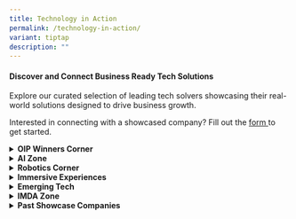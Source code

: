 ```yaml
---
title: Technology in Action
permalink: /technology-in-action/
variant: tiptap
description: ""
---
```

<h4>Discover and Connect Business Ready Tech Solutions</h4>
<p>Explore our curated selection of leading tech solvers showcasing their
real-world solutions designed to drive business growth.</p>
<p>Interested in connecting with a showcased company? Fill out the <a href="https://go.gov.sg/showcaserequest" rel="noopener nofollow" target="_blank">form<u> </u></a>to
get started.</p>
<div data-type="detailGroup" class="isomer-accordion isomer-accordion-white">
<details class="isomer-details">
<summary><strong>OIP Winners Corner</strong>
</summary>
<div data-type="detailsContent" class="isomer-details-content">
<p></p>
<table style="minWidth: 50px">
<colgroup>
<col>
<col>
</colgroup>
<tbody>
<tr>
<th rowspan="1" colspan="2">
<p>Our <strong>OIP Winners Corner</strong> at PIXEL celebrates groundbreaking
innovations from<strong> t</strong>he Open Innovation Platform<strong>. Explore winning solutions that tackle real-world business challenges across diverse sectors.</strong>
</p>
</th>
</tr>
<tr>
<td rowspan="1" colspan="1">
<div class="isomer-image-wrapper">
<img style="width: 100%" height="auto" width="100%" alt="" src="/images/winner__circular_unite.png">
</div>
</td>
<td rowspan="1" colspan="1">
<p><strong><u>Circular Unite</u></strong>
</p>
<p>Circular Unite is your trusted partner in the journey towards corporate
decarbonization, committed to the ambitious Net Zero 2050 target.</p>
<p>
<br><a href="https://www.circularunite.com/" rel="noopener nofollow" target="_blank">https://www.circularunite.com/</a>
</p>
</td>
</tr>
<tr>
<td rowspan="1" colspan="1">
<div class="isomer-image-wrapper">
<img style="width: 100%" height="auto" width="100%" alt="" src="/images/winner___groundup_ai.png">
</div>
<p></p>
</td>
<td rowspan="1" colspan="1">
<p><strong><u>Groundup.ai</u></strong>
</p>
<p>Groundup.ai prevents industrial unplanned downtime, a USD1.5 Trillion
problem a year.</p>
<p><a href="https://groundup.ai/" rel="noopener noreferrer nofollow" target="_blank"><u>https://groundup.ai/</u></a>
</p>
</td>
</tr>
<tr>
<td rowspan="1" colspan="1">
<div class="isomer-image-wrapper">
<img style="width: 100%" height="auto" width="100%" alt="" src="/images/winners___movel_ai.png">
</div>
</td>
<td rowspan="1" colspan="1">
<p><strong><u>Movel.ai</u></strong>
</p>
<p>Movel.ai cuts down on deployment time and cost, enabling you to get your
robots up and running quickly, efficiently, and with minimal training.</p>
<p><a href="http://www.movel.ai/" rel="noopener noreferrer nofollow" target="_blank"><u>http://www.movel.ai</u></a>
</p>
</td>
</tr>
<tr>
<td rowspan="1" colspan="1">
<p></p>
<div class="isomer-image-wrapper">
<img style="width: 100%" height="auto" width="100%" alt="" src="/images/winner___nexus.png">
</div>
</td>
<td rowspan="1" colspan="1">
<p><strong><u>Nexus FrontierTech</u></strong>
</p>
<p>Nexus FrontierTech empowers institutions with financial data processing
products through its proprietary generative AI platform that automates
data-driven processes, extracting valuable insights from unstructured data
to provide traceable data in real time for various financial processes
in banking, asset management and insurance industry.</p>
<p><a href="http://www.nexusfrontier.tech/" rel="noopener noreferrer nofollow" target="_blank"><u>http://www.nexusfrontier.tech/</u></a>
</p>
</td>
</tr>
<tr>
<td rowspan="1" colspan="1">
<div class="isomer-image-wrapper">
<img style="width: 100%" height="auto" width="100%" alt="" src="/images/winner___trakomatic.png">
</div>
</td>
<td rowspan="1" colspan="1">
<p><strong><u>Trakomatic</u></strong>
</p>
<p>Trakomatic specialise in cutting-edge video analytics technologies that
equip&nbsp;global businesses big or small with people counting, tracking
and facial recognition analysis solutions.</p>
<p><a href="https://www.trakomatic.com/" rel="noopener noreferrer nofollow" target="_blank"><u>https://www.trakomatic.com</u></a>
</p>
</td>
</tr>
<tr>
<td rowspan="1" colspan="1">
<div class="isomer-image-wrapper">
<img style="width: 100%" height="auto" width="100%" alt="" src="/images/winner__kookree.png">
</div>
</td>
<td rowspan="1" colspan="1">
<p><strong><u>Kookree</u></strong>
</p>
<p>Kookree is dedicated to advancing artificial intelligence (AI) to serve
the broader good of humanity.</p>
<p><a href="https://kookree.ai/" rel="noopener noreferrer nofollow" target="_blank"><u>https://kookree.ai/</u></a>
</p>
</td>
</tr>
<tr>
<td rowspan="1" colspan="1">
<p></p>
<div class="isomer-image-wrapper">
<img style="width: 100%" height="auto" width="100%" alt="TicTag logo" src="/images/tictag.png">
</div>
</td>
<td rowspan="1" colspan="1">
<p><strong><u>TicTag</u></strong>
</p>
<p>TicTag is an end-to-end AI platform that transforms high-quality, ethically
sourced data into scalable, real-world AI solutions through human-in-the-loop
intelligence.</p>
<p><a href="http://www.tictag.io" rel="noopener noreferrer nofollow" target="_blank">www.tictag.io</a>
</p>
</td>
</tr>
</tbody>
</table>
</div>
</details>
<details class="isomer-details">
<summary><strong>AI Zone</strong>
</summary>
<div data-type="detailsContent" class="isomer-details-content">
<p>Table</p>
<table style="minWidth: 50px">
<colgroup>
<col>
<col>
</colgroup>
<tbody>
<tr>
<th rowspan="1" colspan="2">
<p>Our AI (Artificial Intelligence) zone showcases the latest advancements
in machine learning, natural language processing, and data analytics. Discover
how AI is revolutionising industries by enhancing decision-making, automating
tasks, and providing personalised experiences.&nbsp;</p>
</th>
</tr>
<tr>
<td rowspan="1" colspan="1">
<div class="isomer-image-wrapper">
<img style="width: 100%" height="auto" width="100%" alt="belive technology" src="/images/ai_zone___Belive.png">
</div>
</td>
<td rowspan="1" colspan="1">
<p><strong><u>BeLive Technology</u></strong>
</p>
<p>BeLive Technology offers white-label, fully customizable, end-to-end live
streaming solutions for brands worldwide.&nbsp;</p>
<p>&nbsp;<a href="https://belive.technology/" class="Hyperlink SCXW41650776 BCX8" rel="noreferrer noopener" target="_blank"><u>https://belive.technology/</u></a>&nbsp;</p>
</td>
</tr>
<tr>
<td rowspan="1" colspan="1">
<div class="isomer-image-wrapper">
<img style="width: 100%" height="auto" width="100%" alt="datature" src="/images/ai_zone___datature.png">
</div>
</td>
<td rowspan="1" colspan="1">
<p><strong><u>Datature</u></strong>
</p>
<p>Datature simplifies the way people build deep-learning capabilities.&nbsp;</p>
<p><a href="https://datature.com/" class="Hyperlink SCXW41650776 BCX8" rel="noreferrer noopener" target="_blank"><u>https://datature.com/</u></a>&nbsp;</p>
</td>
</tr>
<tr>
<td rowspan="1" colspan="1">
<div class="isomer-image-wrapper">
<img style="width: 100%" height="auto" width="100%" alt="gleematic, artificial intelligence" src="/images/ai_zone___glee_trees.png">
</div>
</td>
<td rowspan="1" colspan="1">
<p><strong><u>Gleematic</u></strong>
</p>
<p>Gleematic can read documents in Asian languages and make various I.T.
applications talk to one another without complicated programming.&nbsp;</p>
<p>&nbsp;<a href="https://www.gleematic.com/" class="Hyperlink SCXW41650776 BCX8" rel="noreferrer noopener" target="_blank"><u>https://www.gleematic.com/</u></a>&nbsp;</p>
</td>
</tr>
<tr>
<td rowspan="1" colspan="1">
<div class="isomer-image-wrapper">
<img style="width: 100%" height="auto" width="100%" alt="hendricks_corporation" src="/images/ai_zone___hendricks.png">
</div>
</td>
<td rowspan="1" colspan="1">
<p><strong><u>Hendricks Corp</u></strong>
</p>
<p>Hendricks Corp is revolutionizing the future of retail, drive-thru, and
hospitality with cutting-edge video analytics and AI solutions.&nbsp;</p>
<p>&nbsp;<a href="http://hendrickscorp.com/" class="Hyperlink SCXW41650776 BCX8" rel="noreferrer noopener" target="_blank"><u>http://hendrickscorp.com/</u></a>&nbsp;&nbsp;</p>
</td>
</tr>
<tr>
<td rowspan="1" colspan="1">
<div class="isomer-image-wrapper">
<img style="width: 100%" height="auto" width="100%" alt="mind_master; mapping_it_for_you" src="/images/ai_zone___mind_master.png">
</div>
</td>
<td rowspan="1" colspan="1">
<p><strong><u>MindMaster</u></strong>
</p>
<p>MindMaster’s AI-driven marketplace revolutionizes customer engagement
and sales strategies.&nbsp;</p>
<p><a href="https://mindmaster.com.sg/" class="Hyperlink SCXW41650776 BCX8" rel="noreferrer noopener" target="_blank"><u>https://mindmaster.com.sg/</u></a>&nbsp;</p>
</td>
</tr>
<tr>
<td rowspan="1" colspan="1">
<div class="isomer-image-wrapper">
<img style="width: 100%" height="auto" width="100%" alt="nudgyt" src="/images/ai_zone__nudgyt.png">
</div>
</td>
<td rowspan="1" colspan="1">
<p><strong><u>Nudgyt</u></strong>
</p>
<p>Nudgyt’s behavioral AI enhances workplace productivity and smarter decision-making.&nbsp;</p>
<p><a href="https://www.nudgyt.com/" class="Hyperlink SCXW41650776 BCX8" rel="noreferrer noopener" target="_blank"><u>https://www.nudgyt.com/</u></a>&nbsp;&nbsp;</p>
</td>
</tr>
<tr>
<td rowspan="1" colspan="1">
<div class="isomer-image-wrapper">
<img style="width: 100%" height="auto" width="100%" alt="pand.ai" src="/images/ai_zone___pand_ai_.png">
</div>
</td>
<td rowspan="1" colspan="1">
<p><strong><u>Pand.ai</u></strong>
</p>
<p>Pand.ai’s AI chatbots provide personalized customer interactions with
high engagement.&nbsp;</p>
<p><a href="https://www.pand.ai/" class="Hyperlink SCXW41650776 BCX8" rel="noreferrer noopener" target="_blank"><u>https://www.pand.ai/</u></a>&nbsp;&nbsp;</p>
</td>
</tr>
<tr>
<td rowspan="1" colspan="1">
<div class="isomer-image-wrapper">
<img style="width: 100%" height="auto" width="100%" alt="staple_ai" src="/images/ai_zone___staple_ai.png">
</div>
</td>
<td rowspan="1" colspan="1">
<p><strong><u>Staple AI</u></strong>
</p>
<p>Staple AI automates document processing for businesses and financial institutions.&nbsp;</p>
<p><a href="https://www.staple.ai/" class="Hyperlink SCXW41650776 BCX8" rel="noreferrer noopener" target="_blank"><u>https://www.staple.ai/</u></a>&nbsp;&nbsp;</p>
</td>
</tr>
<tr>
<td rowspan="1" colspan="1">
<div class="isomer-image-wrapper">
<img style="width: 100%" height="auto" width="100%" alt="voncierge" src="/images/ai_zone__voncierge.png">
</div>
</td>
<td rowspan="1" colspan="1">
<p><strong><u>Voncierge</u></strong>
</p>
<p>Voncierge’s AI-powered virtual concierge elevates hospitality and service
experiences.&nbsp;</p>
<p><a href="https://voncierge.tech/" class="Hyperlink SCXW41650776 BCX8" rel="noreferrer noopener" target="_blank"><u>https://voncierge.tech/</u></a>&nbsp;&nbsp;</p>
</td>
</tr>
<tr>
<td rowspan="1" colspan="1">
<div class="isomer-image-wrapper">
<img style="width: 100%" height="auto" width="100%" alt="zaheen" src="/images/ai_zone___zaheen.png">
</div>
</td>
<td rowspan="1" colspan="1">
<p><strong><u>Zaheen Systems</u></strong>
</p>
<p>Zaheen Systems leverages cutting-edge AI to solve your most pressing industrial
challenges.&nbsp;</p>
<p>&nbsp;<a href="https://zaheensystems.com/" class="Hyperlink SCXW41650776 BCX8" rel="noreferrer noopener" target="_blank"><u>https://zaheensystems.com/</u></a>&nbsp;</p>
<p></p>
</td>
</tr>
<tr>
<td rowspan="1" colspan="1">
<p></p>
<div class="isomer-image-wrapper">
<img style="width: 100%" height="auto" width="100%" alt="Factorem logo" src="/images/factorem.png">
</div>
</td>
<td rowspan="1" colspan="1">
<p><strong><u>Factorem</u></strong>
</p>
<p>Factorem is an AI-powered manufacturing platform that delivers instant
quotes, design feedback, and fast, quality-assured custom parts through
a vetted Southeast Asian supplier network.</p>
<p><a href="http://www.factorem.co" rel="noopener noreferrer nofollow" target="_blank">www.factorem.co</a>
</p>
</td>
</tr>
</tbody>
</table>
</div>
</details>
<details class="isomer-details">
<summary><strong>Robotics Corner</strong>
</summary>
<div data-type="detailsContent" class="isomer-details-content">
<p>Table</p>
<table style="minWidth: 50px">
<colgroup>
<col>
<col>
</colgroup>
<tbody>
<tr>
<th rowspan="1" colspan="2">
<p><strong>The Robotics Corner showcases cutting-edge innovations in automation and precision technology. Discover how advanced robotics are transforming industries by automating processes and improving efficiency.</strong>
</p>
</th>
</tr>
<tr>
<td rowspan="1" colspan="1">
<div class="isomer-image-wrapper">
<img style="width: 100%" height="auto" width="100%" alt="" src="/images/robotics_corner___atlasbridge.png">
</div>
</td>
<td rowspan="1" colspan="1">
<p><strong><u>Atlasbridge</u></strong>
</p>
<p>Atlasbridge Robotics’ comprehensive suite of services spans distribution,
consultancy, and strategic partnership development, empowering businesses
to embrace the future of automation with confidence.</p>
<p>&nbsp;<a href="https://atlasbridge.webflow.io/" rel="noopener noreferrer nofollow" target="_blank">https://atlasbridge.webflow.io/</a>
</p>
</td>
</tr>
<tr>
<td rowspan="1" colspan="1">
<div class="isomer-image-wrapper">
<img style="width: 100%" height="auto" width="100%" alt="" src="/images/robotics_corner___techfox.png">
</div>
</td>
<td rowspan="1" colspan="1">
<p><strong><u>Techfox</u></strong>
</p>
<p>Techfox is a start-up in the realms of Artificial Intelligence (AI), Internet
of Things (IoT), and Robotics that provides a connected robotics delivery
system with real-time location tracking and fleet management features.</p>
<p><a href="http://techfox.com.sg/" rel="noopener noreferrer nofollow" target="_blank"><u>http://techfox.com.sg/</u></a>
</p>
</td>
</tr>
<tr>
<td rowspan="1" colspan="1">
<div class="isomer-image-wrapper">
<img style="width: 100%" height="auto" width="100%" alt="" src="/images/robotics_corner___operva_ai.png">
</div>
</td>
<td rowspan="1" colspan="1">
<p><strong><u>Operva.ai</u></strong>
</p>
<p>One stop solution for smart construction and facility management, using
cutting edge artificial intelligence and robotics technology.</p>
<p><a href="https://operva.ai/" rel="noopener noreferrer nofollow" target="_blank"><u>https://operva.ai/</u></a>
</p>
</td>
</tr>
</tbody>
</table>
</div>
</details>
<details class="isomer-details">
<summary><strong>Immersive Experiences</strong>
</summary>
<div data-type="detailsContent" class="isomer-details-content">
<p>Table</p>
<table style="minWidth: 50px">
<colgroup>
<col>
<col>
</colgroup>
<tbody>
<tr>
<th rowspan="1" colspan="2">
<p>Step into the world of Immersive Experiences, where technology blurs the
lines between reality and the digital realm. Engage with interactive environments
that transport you beyond the ordinary, revolutionising how we learn, work,
and connect. Discover the future of engagement through cutting-edge innovations
that redefine experience itself.</p>
</th>
</tr>
<tr>
<td rowspan="1" colspan="1">
<div class="isomer-image-wrapper">
<img style="width: 100%" height="auto" width="100%" alt="" src="/images/immersive_exp_axomem.png">
</div>
</td>
<td rowspan="1" colspan="1">
<p><strong><u>Axomem</u></strong>
</p>
<p>Axomem builds a next-generation data analytics, AI and digital twin platform
with innovative user interfaces in 3D, VR and AR.</p>
<p><a href="http://axomem.io/" rel="noopener noreferrer nofollow" target="_blank">http://axomem.io/</a>
</p>
</td>
</tr>
<tr>
<td rowspan="1" colspan="1">
<div class="isomer-image-wrapper">
<img style="width: 100%" height="auto" width="100%" alt="" src="/images/immersive___evolve.png">
</div>
</td>
<td rowspan="1" colspan="1">
<p><strong><u>Evolve Innovative Solutions</u></strong>
</p>
<p>Evolve Innovative Solutions empowers organizations seeking to harness
the power of next-generation technology, pioneering AI and immersion-powered
AR/VR solutions for the modern age.</p>
<p><a href="http://www.eis.sg" rel="noopener noreferrer nofollow" target="_blank">www.eis.sg</a>
</p>
</td>
</tr>
<tr>
<td rowspan="1" colspan="1">
<p></p>
<div class="isomer-image-wrapper">
<img style="width: 100%" height="auto" width="100%" alt="" src="/images/immersive_fingerdance.png">
</div>
</td>
<td rowspan="1" colspan="1">
<p><strong><u>FingerDance</u></strong>
</p>
<p>FingerDance is committed to building AI infrastructure for a smart and
inclusive world, offering 24/7 sign language translation services and accessible
sign language information.</p>
<p><a href="https://fingerdance.ai/home/" rel="noopener noreferrer nofollow" target="_blank">https://fingerdance.ai/home/</a>
</p>
</td>
</tr>
<tr>
<td rowspan="1" colspan="1">
<div class="isomer-image-wrapper">
<img style="width: 100%" height="auto" width="100%" alt="" src="/images/immersive__hiverlab.png">
</div>
</td>
<td rowspan="1" colspan="1">
<p><strong><u>Hiverlab</u></strong>
</p>
<p>Hiverlab stands at the forefront of the Spatial Technology revolution,
pioneering unprecedented levels of interoperability to forge a future where
sustainability and technology converge seamlessly&nbsp;</p>
<p><a href="https://www.hiverlab.com/" rel="noopener noreferrer nofollow" target="_blank">https://www.hiverlab.com/</a>
</p>
</td>
</tr>
<tr>
<td rowspan="1" colspan="1">
<div class="isomer-image-wrapper">
<img style="width: 100%" height="auto" width="100%" alt="" src="/images/immersive_illuma_labs.png">
</div>
</td>
<td rowspan="1" colspan="1">
<p><strong><u>Illumia Labs</u></strong>
</p>
<p>Illumia Labs is a dual-use AI-first technology company that provides workforce
intelligence, such as skillset matrix analytics via scenario-based competency
assessments.</p>
<p><a href="https://illumialabs.ai/" rel="noopener noreferrer nofollow" target="_blank">https://illumialabs.ai/</a>
</p>
</td>
</tr>
<tr>
<td rowspan="1" colspan="1">
<div class="isomer-image-wrapper">
<img style="width: 100%" height="auto" width="100%" alt="" src="/images/robotics_corner_real_axe.png">
</div>
</td>
<td rowspan="1" colspan="1">
<p><strong><u>Real Axe</u></strong>
</p>
<p>The visionary pioneers of Experiential Technology harnessing AR, MR, XR,
AI, Volumetric Video and Holographic marvels.&nbsp;</p>
<p><a href="https://www.real-axe.com/" rel="noopener noreferrer nofollow" target="_blank">https://www.real-axe.com</a>&nbsp;</p>
</td>
</tr>
<tr>
<td rowspan="1" colspan="1">
<div class="isomer-image-wrapper">
<img style="width: 100%" height="auto" width="100%" alt="" src="/images/immersive___objectivee.png">
</div>
</td>
<td rowspan="1" colspan="1">
<p><strong><u>Objective Experience</u></strong>
</p>
<p>Objective Experience is your partner for user experience strategy, UX
research, UX design and usability testing.</p>
<p><a href="https://www.objectiveexperience.com/" rel="noopener noreferrer nofollow" target="_blank">https://www.objectiveexperience.com/</a>
</p>
</td>
</tr>
<tr>
<td rowspan="1" colspan="1">
<div class="isomer-image-wrapper">
<img style="width: 100%" height="auto" width="100%" alt="" src="/images/immersive___serial_co.png">
</div>
</td>
<td rowspan="1" colspan="1">
<p><strong><u>SERIAL CO_</u></strong>
</p>
<p>SERIAL CO_ is a creative technology studio envisioning a world where immersive
experiences transform the way people learn, work, and interact with each
other.</p>
<p><a href="http://www.serial.sg" rel="noopener noreferrer nofollow" target="_blank">www.serial.sg</a>
</p>
</td>
</tr>
<tr>
<td rowspan="1" colspan="1">
<div class="isomer-image-wrapper">
<img style="width: 100%" height="auto" width="100%" alt="" src="/images/immersive_serl_io.png">
</div>
</td>
<td rowspan="1" colspan="1">
<p><strong><u>Serl.io</u></strong>
</p>
<p>Serl.io is the no-code Mixed Reality platform to create and deploy your
own collaborative Mixed Reality content.</p>
<p><a href="https://serl.io/" rel="noopener noreferrer nofollow" target="_blank">https://serl.io/</a>
</p>
</td>
</tr>
<tr>
<td rowspan="1" colspan="1">
<div class="isomer-image-wrapper">
<img style="width: 100%" height="auto" width="100%" alt="" src="/images/immersive___xctuality_logo.png">
</div>
</td>
<td rowspan="1" colspan="1">
<p><strong><u>Xctuality</u></strong>
</p>
<p>Xctuality is an immersive technology company building towards spatial
computing that is helping to reverse climate change by pioneering the future
of urban lifestyle.&nbsp;&nbsp;</p>
<p><a href="https://xctuality.com" rel="noopener noreferrer nofollow" target="_blank">https://xctuality.com</a>
</p>
</td>
</tr>
<tr>
<td rowspan="1" colspan="1">
<div class="isomer-image-wrapper">
<img style="width: 100%" height="auto" width="100%" alt="" src="/images/immersive___smobler.png">
</div>
</td>
<td rowspan="1" colspan="1">
<p><strong><u>Smobler Studios</u></strong>
</p>
<p>Smobler Studios is a provider of metaverse architecture solutions specializing
in IP creation, brand marketing and metaverse development for businesses.</p>
<p><a href="https://smobler.io" rel="noopener noreferrer nofollow" target="_blank">https://smobler.io</a>
</p>
</td>
</tr>
<tr>
<td rowspan="1" colspan="1">
<p></p>
<div class="isomer-image-wrapper">
<img style="width: 100%" height="auto" width="100%" alt="LLVISION logo" src="/images/llvision.png">
</div>
</td>
<td rowspan="1" colspan="1">
<p><strong><u>Beijing LLVISION Technology Co., Ltd.</u></strong>
</p>
<p>Remote inspection for manufacturing or smart city surveillance (e.g.,
defect detection, security monitoring), compliance documentation and training.</p>
<p><a href="http://leion.llvision.com" rel="noopener noreferrer nofollow" target="_blank">leion.llvision.com</a>
</p>
</td>
</tr>
<tr>
<td rowspan="1" colspan="1">
<p></p>
<div class="isomer-image-wrapper">
<img style="width: 100%" height="auto" width="100%" alt="Topview logo" src="/images/topview.png">
</div>
</td>
<td rowspan="1" colspan="1">
<p><strong><u>TopView</u></strong>
</p>
<p>Topview is revolutionising the video creation landscape by leveraging
proprietary AI and digital human technology to make the process faster,
more affordable, and scalable for businesses worldwide. Their advanced
AI-driven tools and lifelike AI avatars.</p>
<p><a href="https://topview.ai" rel="noopener noreferrer nofollow" target="_blank">https://topview.ai</a>
</p>
</td>
</tr>
</tbody>
</table>
</div>
</details>
<details class="isomer-details">
<summary><strong>Emerging Tech</strong>
</summary>
<div data-type="detailsContent" class="isomer-details-content">
<table style="minWidth: 50px">
<colgroup>
<col>
<col>
</colgroup>
<tbody>
<tr>
<th rowspan="1" colspan="2">
<p><strong>The Emerging Tech Zone at PIXEL showcases cutting-edge innovations that are shaping the future of industries. This zone features breakthrough technologies such as 5G, AI, IoT, automation and more, providing visitors with a glimpse into next-generation solutions</strong>
</p>
</th>
</tr>
<tr>
<td rowspan="1" colspan="1">
<div class="isomer-image-wrapper">
<img style="width: 100%" height="auto" width="100%" alt="" src="/images/ai_zone__ailytics.png">
</div>
</td>
<td rowspan="1" colspan="1">
<p><strong><u>Ailytics</u></strong>
</p>
<p>Ailytics uses AI-driven video analytics to enhance workplace safety and
productivity.</p>
<p><a href="https://ailytics.ai/" rel="noopener nofollow" target="_blank">https://ailytics.ai/</a>
</p>
</td>
</tr>
<tr>
<td rowspan="1" colspan="1">
<div class="isomer-image-wrapper">
<img style="width: 100%" height="auto" width="100%" alt="" src="/images/emerging_tech___armfort_intergrated.png">
</div>
</td>
<td rowspan="1" colspan="1">
<p><strong><u>Armfort Integrated</u></strong>
</p>
<p>Armfort Integrated delivers advanced security and surveillance solutions
for enterprises.</p>
<p><a href="https://armfort.com/" rel="noopener noreferrer nofollow" target="_blank">https://armfort.com/</a>
</p>
<p></p>
</td>
</tr>
<tr>
<td rowspan="1" colspan="1">
<div class="isomer-image-wrapper">
<img style="width: 100%" height="auto" width="100%" alt="" src="/images/emerging_tech__datamesh.png">
</div>
</td>
<td rowspan="1" colspan="1">
<p><strong><u>Datamesh</u></strong>
</p>
<p>Datamesh’s digital twin technology drives intelligent industrial operations
and asset monitoring.</p>
<p><a href="https://www.datamesh.com" rel="noopener noreferrer nofollow" target="_blank">https://www.datamesh.com</a>&nbsp;</p>
</td>
</tr>
<tr>
<td rowspan="1" colspan="1">
<div class="isomer-image-wrapper">
<img style="width: 100%" height="auto" width="100%" alt="" src="/images/emerging_tech___d_construct.png">
</div>
</td>
<td rowspan="1" colspan="1">
<p><strong><u>d’Construct Robotics</u></strong>
</p>
<p>d’Construct Robotics offers AI-powered robotic solutions for automation
and efficiency.</p>
<p><a href="https://www.dconstruct.co/" rel="noopener noreferrer nofollow" target="_blank">https://www.dconstruct.co/</a>
</p>
</td>
</tr>
<tr>
<td rowspan="1" colspan="1">
<div class="isomer-image-wrapper">
<img style="width: 100%" height="auto" width="100%" alt="" src="/images/emerging_tech___gabkotech_innovations.png">
</div>
</td>
<td rowspan="1" colspan="1">
<p><strong><u>Gabkotech</u></strong>
</p>
<p>Gabkotech’s IoT solutions enable smart facility management and digital
transformation.</p>
<p>&nbsp;<a href="https://www.gabkotech.com" rel="noopener noreferrer nofollow" target="_blank">https://www.gabkotech.com</a>
</p>
</td>
</tr>
<tr>
<td rowspan="1" colspan="1">
<div class="isomer-image-wrapper">
<img style="width: 100%" height="auto" width="100%" alt="" src="/images/emerging_tech___mind_pointeye.png">
</div>
</td>
<td rowspan="1" colspan="1">
<p><strong><u>Mind PointEye</u></strong>
</p>
<p>Mind PointEye’s AI analytics platform provides real-time business intelligence
and insights.</p>
<p>&nbsp;<a href="https://mindpointeye.com/#/Home" rel="noopener noreferrer nofollow" target="_blank">https://mindpointeye.com/</a>
</p>
</td>
</tr>
<tr>
<td rowspan="1" colspan="1">
<div class="isomer-image-wrapper">
<img style="width: 100%" height="auto" width="100%" alt="" src="/images/emerging_tech___openspace.png">
</div>
</td>
<td rowspan="1" colspan="1">
<p><strong><u>OpenSpace</u></strong>
</p>
<p>OpenSpace’s AI-powered site monitoring enhances real-time construction
progress tracking.</p>
<p><a href="https://www.openspace.ai" rel="noopener noreferrer nofollow" target="_blank">https://www.openspace.ai</a>&nbsp;</p>
</td>
</tr>
<tr>
<td rowspan="1" colspan="1">
<div class="isomer-image-wrapper">
<img style="width: 100%" height="auto" width="100%" alt="" src="/images/emerging_tech___solstium.png">
</div>
</td>
<td rowspan="1" colspan="1">
<p><strong><u>Solstium</u></strong>
</p>
<p>Solstium develops innovative energy solutions for a more sustainable future.</p>
<p><a href="https://solstium.net/" rel="noopener noreferrer nofollow" target="_blank">https://solstium.net/</a>
</p>
</td>
</tr>
<tr>
<td rowspan="1" colspan="1">
<div class="isomer-image-wrapper">
<img style="width: 100%" height="auto" width="100%" alt="" src="/images/emerging_tech___streamwide_SA.png">
</div>
</td>
<td rowspan="1" colspan="1">
<p><strong><u>Streamwide SA</u></strong>
</p>
<p>Streamwide SA’s AI-powered tools enhance business communication and collaboration.</p>
<p><a href="https://www.streamwide.com/" rel="noopener noreferrer nofollow" target="_blank">https://www.streamwide.com/</a>
</p>
</td>
</tr>
<tr>
<td rowspan="1" colspan="1">
<div class="isomer-image-wrapper">
<img style="width: 100%" height="auto" width="100%" alt="" src="/images/emerging_tech___tp_link.png">
</div>
</td>
<td rowspan="1" colspan="1">
<p><strong><u>TP-Link Corporation</u></strong>
</p>
<p>TP-Link Corporation delivers next-gen networking and smart connectivity
solutions.</p>
<p><a href="https://www.tp-link.com" rel="noopener noreferrer nofollow" target="_blank">https://www.tp-link.com</a>
</p>
</td>
</tr>
<tr>
<td rowspan="1" colspan="1">
<div class="isomer-image-wrapper">
<img style="width: 100%" height="auto" width="100%" alt="" src="/images/emerging_tech___damstra.png">
</div>
</td>
<td rowspan="1" colspan="1">
<p><strong><u>Damstra</u></strong>
</p>
<p>Damstra’s digital workforce management solutions ensure compliance and
safety in operations.
<br><a href="https://www.damstratechnology.com" rel="noopener noreferrer nofollow" target="_blank">https://www.damstratechnology.com</a>
</p>
</td>
</tr>
</tbody>
</table>
</div>
</details>
<details class="isomer-details">
<summary><strong>IMDA Zone</strong>
</summary>
<div data-type="detailsContent" class="isomer-details-content">
<table style="minWidth: 50px">
<colgroup>
<col>
<col>
</colgroup>
<tbody>
<tr>
<td rowspan="1" colspan="1">
<p></p>
</td>
<td rowspan="1" colspan="1">
<p><strong><u>ESGpedia Pte Ltd</u></strong>
</p>
<p>Asia’s leading ESG platform for reporting, GHG accounting, and sustainable
financing. Used by over 500 companies with localized emissions data.</p>
<p><a href="www.esgpedia.io/" rel="noopener noreferrer nofollow" target="_blank"><u>www.esgpedia.io/</u></a>
</p>
</td>
</tr>
<tr>
<td rowspan="1" colspan="1">
<p></p>
</td>
<td rowspan="1" colspan="1">
<p><strong><u>Addlly Pte Ltd</u></strong>
</p>
<p>Brand-trained GenAI assistant that generates campaign ideas and content
for SMEs. Built via IMDA sandbox and supported by Microsoft &amp; AWS.</p>
<p><a href="https://www.addlly.ai" rel="noopener noreferrer nofollow" target="_blank"><u>https://www.addlly.ai</u></a>
</p>
</td>
</tr>
<tr>
<td rowspan="1" colspan="1">
<p></p>
</td>
<td rowspan="1" colspan="1">
<p><strong><u>AI Seer Pte Ltd</u></strong>
</p>
<p>Fact-checking tool that utilises advanced NLP and ML algorithms to scrutinize
text, audio, and video content in real-time, ensuring accuracy and reliability
by cross-referencing information with credible sources</p>
<p><a href="www.aiseer.co" rel="noopener noreferrer nofollow" target="_blank"><u>www.aiseer.co</u></a>
</p>
</td>
</tr>
<tr>
<td rowspan="1" colspan="1">
<p></p>
</td>
<td rowspan="1" colspan="1">
<p><strong><u>Betterdata Pte. Ltd.</u></strong>
</p>
<p>Privacy-preserving data sharing for analytics in healthcare or finance,
accelerating research and development while maintaining patient/customer's
privacy and compliance with regulations</p>
<p><a href="https://www.betterdata.ai" rel="noopener noreferrer nofollow" target="_blank"><u>https://www.betterdata.ai</u></a>
</p>
</td>
</tr>
<tr>
<td rowspan="1" colspan="1">
<p></p>
</td>
<td rowspan="1" colspan="1">
<p><strong><u>Datality Lab Pte. Ltd.</u></strong>
</p>
<p>AI-based communication and presentation training platform. Target users
include young children to higher education as well as enterprises (i.e.
training schools).</p>
<p><a href="https://home.moodie.ai" rel="noopener noreferrer nofollow" target="_blank"><u>https://home.moodie.ai</u></a>
</p>
</td>
</tr>
<tr>
<td rowspan="1" colspan="1">
<p></p>
</td>
<td rowspan="1" colspan="1">
<p><strong><u>EliteFit Pte Ltd</u></strong>
</p>
<p>AI-driven health and fitness monitoring platform for employee wellness
or insurance risk assessment.</p>
<p><a href="www.elitefit.ai" rel="noopener noreferrer nofollow" target="_blank"><u>www.elitefit.ai</u></a>
</p>
</td>
</tr>
<tr>
<td rowspan="1" colspan="1">
<p></p>
</td>
<td rowspan="1" colspan="1">
<p><strong><u>JOSYS INTERNATIONAL PTE. LTD.</u></strong>
</p>
<p>Josys is the SaaS &amp; Device Management Platform that simplifies how
IT works. Their holistic approach equips IT with 360° control over their
software and hardware portfolio by making it easier to visualize assets,
analyze utilization trends, and automate provisioning processes that will
help IT operations run more efficiently.</p>
<p><a href="www.josys.com" rel="noopener noreferrer nofollow" target="_blank"><u>www.josys.com</u></a>
</p>
</td>
</tr>
<tr>
<td rowspan="1" colspan="1">
<p></p>
</td>
<td rowspan="1" colspan="1">
<p><strong><u>Lytehouse Pte Ltd</u></strong>
</p>
<p>Gen AI CCTV Copilot (ChatGPT for your CCTV system), ability to perform
real time detection, notification, and generate description based on user
defined requirements.</p>
<p><a href="www.lytehouse.io" rel="noopener noreferrer nofollow" target="_blank"><u>www.lytehouse.io</u></a>
</p>
</td>
</tr>
<tr>
<td rowspan="1" colspan="1">
<p></p>
</td>
<td rowspan="1" colspan="1">
<p><strong><u>Nervotec Pte Ltd</u></strong>
</p>
<p>Contactless vital signs monitoring for workplace safety and healthcare.
Nervotec's solution captures physiological biomarkers including heart rate,
respiration rate, oxygen saturation, heart rate variability, blood pressure,
and stress levels within 30 to 60 seconds, without the need for wearable
devices.</p>
<p><a href="https://www.nervotec.com" rel="noopener noreferrer nofollow" target="_blank"><u>https://www.nervotec.com</u></a>
</p>
</td>
</tr>
<tr>
<td rowspan="1" colspan="1">
<p></p>
</td>
<td rowspan="1" colspan="1">
<p><strong><u>Rider Dome</u></strong>
</p>
<p>Real-time vehicle safety analytics for fleet management or post-trip analytics
for insurance telematics.</p>
<p><a href="https://www.riderdome.com/" rel="noopener noreferrer nofollow" target="_blank"><u>https://www.riderdome.com/</u></a>
</p>
</td>
</tr>
<tr>
<td rowspan="1" colspan="1">
<p></p>
</td>
<td rowspan="1" colspan="1">
<p><strong><u>Gimmefy </u></strong><u>(Teemuno Pte Ltd)</u>
</p>
<p>GenAI for automated marketing content generation for marketing and digital
agencies.</p>
<p><a href="https://gimmefy.ai/" rel="noopener noreferrer nofollow" target="_blank"><u>https://gimmefy.ai/</u></a>
</p>
</td>
</tr>
<tr>
<td rowspan="1" colspan="1">
<p></p>
</td>
<td rowspan="1" colspan="1">
<p><strong><u>PantheonLab </u></strong><u>(PANTHEON WERKS PTE. LIMITED)</u>
</p>
<p>Conversational AI assistant deployed for GenAI assistant kiosks, web widgets,
and mobile applications. Their solution enhances user engagement through
human-like AI interfaces while optimising operational efficiency for industries
facing talent shortages and service mismatches such as retail, healthcare,
and public services.</p>
<p><a href="https://www.pantheonlab.ai/" rel="noopener noreferrer nofollow" target="_blank"><u>https://www.pantheonlab.ai/</u></a>
</p>
</td>
</tr>
<tr>
<td rowspan="1" colspan="1">
<p></p>
</td>
<td rowspan="1" colspan="1">
<p><strong><u>Wiz AI&nbsp;</u></strong><u>(WIZ HOLDINGS PTE LTD)</u>
</p>
<p><a rel="noopener noreferrer nofollow" target="_blank">WIZ.AI</a> offers
hyper-realistic voice AI assistants tailored for enterprises across industries.
Their flagship solution, Talkbot, uses natural voice interactions to automate
customer engagement, surveys, lead qualification, and reminders—in local
accents and languages. It supports omni-channel deployment and integrates
seamlessly with CRM and call center systems.</p>
<p><a href="https://www.wiz.ai/" rel="noopener noreferrer nofollow" target="_blank"><u>https://www.wiz.ai/</u></a>
</p>
</td>
</tr>
</tbody>
</table>
</div>
</details>
<details class="isomer-details">
<summary><strong>Past Showcase Companies</strong>
</summary>
<div data-type="detailsContent" class="isomer-details-content">
<table style="minWidth: 50px">
<colgroup>
<col>
<col>
</colgroup>
<tbody>
<tr>
<th rowspan="1" colspan="1">
<div class="isomer-image-wrapper">
<img style="width: 100%" height="auto" width="100%" alt="inside_technologies" src="/images/ai_zone___inside_tech.png">
</div>
</th>
<td rowspan="1" colspan="1">
<p><strong><u>Inside Technologies</u></strong>
</p>
<p>Inside Technologies’<strong> </strong>AI platform enhances employee engagement
and workplace insights.&nbsp;</p>
<p><a href="https://inside.software/" class="Hyperlink SCXW41650776 BCX8" rel="noreferrer noopener" target="_blank"><u>https://inside.software/</u></a>&nbsp;</p>
</td>
</tr>
<tr>
<td rowspan="1" colspan="1">
<div class="isomer-image-wrapper">
<img style="width: 100%" height="auto" width="100%" alt="xrator" src="/images/ai_zone___xrator.png">
</div>
</td>
<td rowspan="1" colspan="1">
<p><strong><u>XRATOR</u></strong>
</p>
<p>XRATOR Continuous Threat Exposure Assessment platform helps organizations
manage their cybersecurity posture to ensure it aligns with business goals
and the threat landscape.&nbsp;&nbsp;</p>
<p>&nbsp;<a href="https://www.x-rator.com/" class="Hyperlink SCXW41650776 BCX8" rel="noreferrer noopener" target="_blank"><u>https://www.x-rator.com/</u></a>&nbsp;&nbsp;</p>
</td>
</tr>
<tr>
<td rowspan="1" colspan="1">
<div class="isomer-image-wrapper">
<img style="width: 100%" height="auto" width="100%" alt="" src="/images/immersive___alo_xr.png">
</div>
</td>
<td rowspan="1" colspan="1">
<p><strong><u>Alo XR</u></strong>
</p>
<p>ALO XR harnesses immersive technologies to help older adults thrive, developing
AR/VR solutions to enhance healthspan and unlock human potential.</p>
<p><strong><a href="https://aloxr.com/" rel="noopener noreferrer nofollow" target="_blank"><u>https://aloxr.com/</u></a></strong>
</p>
</td>
</tr>
<tr>
<td rowspan="1" colspan="1">
<div class="isomer-image-wrapper">
<img style="width: 100%" height="auto" width="100%" alt="" src="/images/immersive___augmenteed.png">
</div>
</td>
<td rowspan="1" colspan="1">
<p><strong><u>Augmenteed</u></strong>
</p>
<p>Augmenteed aims to revolutionise the way industries operate by harnessing
the power of technology, using AR/VR to digitise paper-based industrial
procedures.</p>
<p><strong><a href="http://www.augmenteed.tech/" rel="noopener noreferrer nofollow" target="_blank"><u>www.augmenteed.tech</u></a>&nbsp;</strong>&nbsp;</p>
</td>
</tr>
<tr>
<td rowspan="1" colspan="1">
<div class="isomer-image-wrapper">
<img style="width: 100%" height="auto" width="100%" alt="" src="/images/immersive_skillup_vr.png">
</div>
</td>
<td rowspan="1" colspan="1">
<p><strong><u>Skillup</u></strong>
</p>
<p>Skillup is a tech-innovator specialising in the use of VR gamified technology
for healthcare training and treatment.&nbsp;</p>
<p><a href="https://skillupvr.com/" rel="noopener noreferrer nofollow" target="_blank">https://skillupvr.com/</a>
</p>
</td>
</tr>
<tr>
<td rowspan="1" colspan="1">
<div class="isomer-image-wrapper">
<img style="width: 100%" height="auto" width="100%" alt="greenairy" src="/images/ai_zone___greenairy.png">
</div>
</td>
<td rowspan="1" colspan="1">
<p><strong><u>Greenairy</u></strong>
</p>
<p>Discover Greenairy’s beautiful smart plant towers, designed for superior
air purification at work or educational microgreen gardening at school.&nbsp;</p>
<p><a href="https://www.greenairy.sg/" class="Hyperlink SCXW41650776 BCX8" rel="noreferrer noopener" target="_blank"><u>https://www.greenairy.sg/</u></a>&nbsp;</p>
</td>
</tr>
</tbody>
</table>
<p></p>
</div>
</details>
</div>
<p></p>